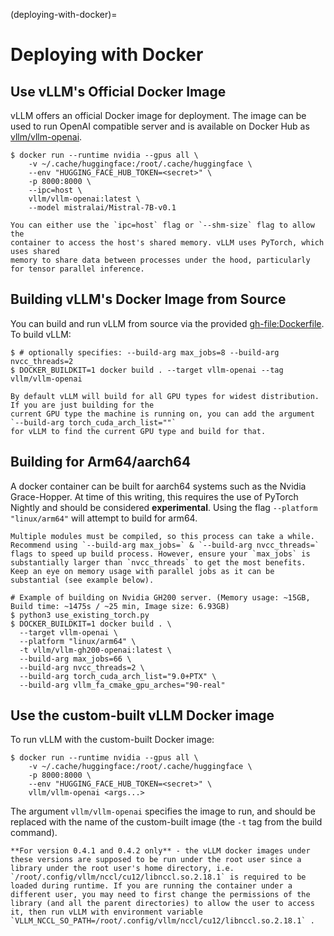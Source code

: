 (deploying-with-docker)=

# Deploying with Docker

## Use vLLM's Official Docker Image

vLLM offers an official Docker image for deployment.
The image can be used to run OpenAI compatible server and is available on Docker Hub as [vllm/vllm-openai](https://hub.docker.com/r/vllm/vllm-openai/tags).

```console
$ docker run --runtime nvidia --gpus all \
    -v ~/.cache/huggingface:/root/.cache/huggingface \
    --env "HUGGING_FACE_HUB_TOKEN=<secret>" \
    -p 8000:8000 \
    --ipc=host \
    vllm/vllm-openai:latest \
    --model mistralai/Mistral-7B-v0.1
```

```{note}
You can either use the `ipc=host` flag or `--shm-size` flag to allow the
container to access the host's shared memory. vLLM uses PyTorch, which uses shared
memory to share data between processes under the hood, particularly for tensor parallel inference.
```

## Building vLLM's Docker Image from Source

You can build and run vLLM from source via the provided <gh-file:Dockerfile>. To build vLLM:

```console
$ # optionally specifies: --build-arg max_jobs=8 --build-arg nvcc_threads=2
$ DOCKER_BUILDKIT=1 docker build . --target vllm-openai --tag vllm/vllm-openai
```

```{note}
By default vLLM will build for all GPU types for widest distribution. If you are just building for the
current GPU type the machine is running on, you can add the argument `--build-arg torch_cuda_arch_list=""`
for vLLM to find the current GPU type and build for that.
```

## Building for Arm64/aarch64

A docker container can be built for aarch64 systems such as the Nvidia Grace-Hopper. At time of this writing, this requires the use
of PyTorch Nightly and should be considered **experimental**. Using the flag `--platform "linux/arm64"` will attempt to build for arm64.

```{note}
Multiple modules must be compiled, so this process can take a while. Recommend using `--build-arg max_jobs=` & `--build-arg nvcc_threads=`
flags to speed up build process. However, ensure your `max_jobs` is substantially larger than `nvcc_threads` to get the most benefits.
Keep an eye on memory usage with parallel jobs as it can be substantial (see example below).
```

```console
# Example of building on Nvidia GH200 server. (Memory usage: ~15GB, Build time: ~1475s / ~25 min, Image size: 6.93GB)
$ python3 use_existing_torch.py
$ DOCKER_BUILDKIT=1 docker build . \
  --target vllm-openai \
  --platform "linux/arm64" \
  -t vllm/vllm-gh200-openai:latest \
  --build-arg max_jobs=66 \
  --build-arg nvcc_threads=2 \
  --build-arg torch_cuda_arch_list="9.0+PTX" \
  --build-arg vllm_fa_cmake_gpu_arches="90-real"
```

## Use the custom-built vLLM Docker image

To run vLLM with the custom-built Docker image:

```console
$ docker run --runtime nvidia --gpus all \
    -v ~/.cache/huggingface:/root/.cache/huggingface \
    -p 8000:8000 \
    --env "HUGGING_FACE_HUB_TOKEN=<secret>" \
    vllm/vllm-openai <args...>
```

The argument `vllm/vllm-openai` specifies the image to run, and should be replaced with the name of the custom-built image (the `-t` tag from the build command).

```{note}
**For version 0.4.1 and 0.4.2 only** - the vLLM docker images under these versions are supposed to be run under the root user since a library under the root user's home directory, i.e. `/root/.config/vllm/nccl/cu12/libnccl.so.2.18.1` is required to be loaded during runtime. If you are running the container under a different user, you may need to first change the permissions of the library (and all the parent directories) to allow the user to access it, then run vLLM with environment variable `VLLM_NCCL_SO_PATH=/root/.config/vllm/nccl/cu12/libnccl.so.2.18.1` .
```

